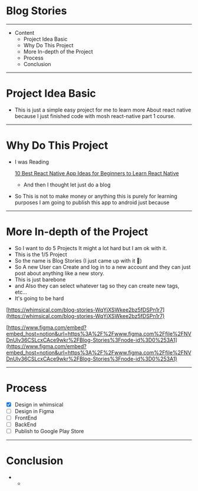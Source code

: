 # Blog Stories

---

- Content
    - Project Idea Basic
    - Why Do This Project
    - More In-depth of the Project
    - Process
    - Conclusion

---

# Project Idea Basic

- This is just a simple easy project for me to learn more About react native because I just finished code with mosh react-native part 1 course.

---

# Why Do This Project

- I was Reading
    
    [10 Best React Native App Ideas for Beginners to Learn React Native](https://www.instamobile.io/react-native-tutorials/react-native-app-ideas-beginners/)
    
    - And then I thought let just do a blog
- So This is not to make money or anything this is purely for learning purposes I am going to publish this app to android just because

---

# More In-depth of the Project

- So I want to do 5 Projects It might a lot hard but I am ok with it.
- This is the 1/5 Project
- So the name is Blog Stories (I just came up with it 🙂)
- So A new User can Create and log in to a new account and they can just post about anything like a new story.
- This is just barebone
- and Also they can select whatever tag so they can create new tags, etc...
- It's going to be hard

[https://whimsical.com/blog-stories-WqYjXSWkee2bz5fDSPn1r7](https://whimsical.com/blog-stories-WqYjXSWkee2bz5fDSPn1r7)

[https://www.figma.com/embed?embed_host=notion&url=https%3A%2F%2Fwww.figma.com%2Ffile%2FNVDnUlv36CSLcxCAce9wkr%2FBlog-Stories%3Fnode-id%3D0%253A1](https://www.figma.com/embed?embed_host=notion&url=https%3A%2F%2Fwww.figma.com%2Ffile%2FNVDnUlv36CSLcxCAce9wkr%2FBlog-Stories%3Fnode-id%3D0%253A1)

---

# Process

- [x]  Design in whimsical
- [ ]  Design in Figma
- [ ]  FrontEnd
- [ ]  BackEnd
- [ ]  Publish to Google Play Store

---

# Conclusion

- -
